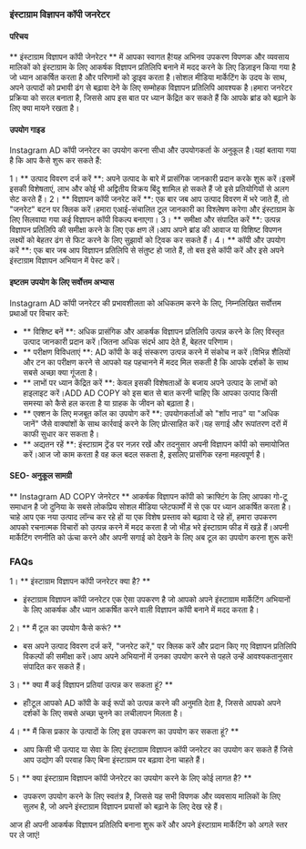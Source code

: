 ### इंस्टाग्राम विज्ञापन कॉपी जनरेटर

#### परिचय
** इंस्टाग्राम विज्ञापन कॉपी जेनरेटर ** में आपका स्वागत है!यह अभिनव उपकरण विपणक और व्यवसाय मालिकों को इंस्टाग्राम के लिए आकर्षक विज्ञापन प्रतिलिपि बनाने में मदद करने के लिए डिज़ाइन किया गया है जो ध्यान आकर्षित करता है और परिणामों को ड्राइव करता है।सोशल मीडिया मार्केटिंग के उदय के साथ, अपने उत्पादों को प्रभावी ढंग से बढ़ावा देने के लिए सम्मोहक विज्ञापन प्रतिलिपि आवश्यक है।हमारा जनरेटर प्रक्रिया को सरल बनाता है, जिससे आप इस बात पर ध्यान केंद्रित कर सकते हैं कि आपके ब्रांड को बढ़ाने के लिए क्या मायने रखता है।

#### उपयोग गाइड
Instagram AD कॉपी जनरेटर का उपयोग करना सीधा और उपयोगकर्ता के अनुकूल है।यहां बताया गया है कि आप कैसे शुरू कर सकते हैं:

1। ** उत्पाद विवरण दर्ज करें **: अपने उत्पाद के बारे में प्रासंगिक जानकारी प्रदान करके शुरू करें।इसमें इसकी विशेषताएं, लाभ और कोई भी अद्वितीय विक्रय बिंदु शामिल हो सकते हैं जो इसे प्रतियोगियों से अलग सेट करते हैं।
2। ** विज्ञापन कॉपी जनरेट करें **: एक बार जब आप उत्पाद विवरण में भरे जाते हैं, तो "जनरेट" बटन पर क्लिक करें।हमारा एआई-संचालित टूल जानकारी का विश्लेषण करेगा और इंस्टाग्राम के लिए सिलवाया गया कई विज्ञापन कॉपी विकल्प बनाएगा।
3। ** समीक्षा और संपादित करें **: उत्पन्न विज्ञापन प्रतिलिपि की समीक्षा करने के लिए एक क्षण लें।आप अपने ब्रांड की आवाज या विशिष्ट विपणन लक्ष्यों को बेहतर ढंग से फिट करने के लिए सुझावों को ट्विक कर सकते हैं।
4। ** कॉपी और उपयोग करें **: एक बार जब आप विज्ञापन प्रतिलिपि से संतुष्ट हो जाते हैं, तो बस इसे कॉपी करें और इसे अपने इंस्टाग्राम विज्ञापन अभियान में पेस्ट करें।

#### इष्टतम उपयोग के लिए सर्वोत्तम अभ्यास
Instagram AD कॉपी जनरेटर की प्रभावशीलता को अधिकतम करने के लिए, निम्नलिखित सर्वोत्तम प्रथाओं पर विचार करें:

- ** विशिष्ट बनें **: अधिक प्रासंगिक और आकर्षक विज्ञापन प्रतिलिपि उत्पन्न करने के लिए विस्तृत उत्पाद जानकारी प्रदान करें।जितना अधिक संदर्भ आप देते हैं, बेहतर परिणाम।
- ** परीक्षण विविधताएं **: AD कॉपी के कई संस्करण उत्पन्न करने में संकोच न करें।विभिन्न शैलियों और टन का परीक्षण करने से आपको यह पहचानने में मदद मिल सकती है कि आपके दर्शकों के साथ सबसे अच्छा क्या गूंजता है।
- ** लाभों पर ध्यान केंद्रित करें **: केवल इसकी विशेषताओं के बजाय अपने उत्पाद के लाभों को हाइलाइट करें।ADD AD COPY को इस बात से बात करनी चाहिए कि आपका उत्पाद किसी समस्या को कैसे हल करता है या ग्राहक के जीवन को बढ़ाता है।
- ** एक्शन के लिए मजबूत कॉल का उपयोग करें **: उपयोगकर्ताओं को "शॉप नाउ" या "अधिक जानें" जैसे वाक्यांशों के साथ कार्रवाई करने के लिए प्रोत्साहित करें।यह सगाई और रूपांतरण दरों में काफी सुधार कर सकता है।
- ** अद्यतन रहें **: इंस्टाग्राम ट्रेंड पर नज़र रखें और तदनुसार अपनी विज्ञापन कॉपी को समायोजित करें।आज जो काम करता है वह कल बदल सकता है, इसलिए प्रासंगिक रहना महत्वपूर्ण है।

#### SEO- अनुकूल सामग्री
** Instagram AD COPY जेनरेटर ** आकर्षक विज्ञापन कॉपी को क्राफ्टिंग के लिए आपका गो-टू समाधान है जो दुनिया के सबसे लोकप्रिय सोशल मीडिया प्लेटफार्मों में से एक पर ध्यान आकर्षित करता है।चाहे आप एक नया उत्पाद लॉन्च कर रहे हों या एक विशेष प्रस्ताव को बढ़ावा दे रहे हों, हमारा उपकरण आपको रचनात्मक विचारों को उत्पन्न करने में मदद करता है जो भीड़ भरे इंस्टाग्राम फीड में खड़े हैं।अपनी मार्केटिंग रणनीति को ऊंचा करने और अपनी सगाई को देखने के लिए अब टूल का उपयोग करना शुरू करें!

### FAQs

1। ** इंस्टाग्राम विज्ञापन कॉपी जनरेटर क्या है? **
- इंस्टाग्राम विज्ञापन कॉपी जनरेटर एक ऐसा उपकरण है जो आपको अपने इंस्टाग्राम मार्केटिंग अभियानों के लिए आकर्षक और ध्यान आकर्षित करने वाली विज्ञापन कॉपी बनाने में मदद करता है।

2। ** मैं टूल का उपयोग कैसे करूं? **
- बस अपने उत्पाद विवरण दर्ज करें, "जनरेट करें," पर क्लिक करें और प्रदान किए गए विज्ञापन प्रतिलिपि विकल्पों की समीक्षा करें।आप अपने अभियानों में उनका उपयोग करने से पहले उन्हें आवश्यकतानुसार संपादित कर सकते हैं।

3। ** क्या मैं कई विज्ञापन प्रतियां उत्पन्न कर सकता हूं? **
- हाँ!टूल आपको AD कॉपी के कई रूपों को उत्पन्न करने की अनुमति देता है, जिससे आपको अपने दर्शकों के लिए सबसे अच्छा चुनने का लचीलापन मिलता है।

4। ** मैं किस प्रकार के उत्पादों के लिए इस उपकरण का उपयोग कर सकता हूं? **
- आप किसी भी उत्पाद या सेवा के लिए इंस्टाग्राम विज्ञापन कॉपी जनरेटर का उपयोग कर सकते हैं जिसे आप उद्योग की परवाह किए बिना इंस्टाग्राम पर बढ़ावा देना चाहते हैं।

5। ** क्या इंस्टाग्राम विज्ञापन कॉपी जेनरेटर का उपयोग करने के लिए कोई लागत है? **
- उपकरण उपयोग करने के लिए स्वतंत्र है, जिससे यह सभी विपणक और व्यवसाय मालिकों के लिए सुलभ है, जो अपने इंस्टाग्राम विज्ञापन प्रयासों को बढ़ाने के लिए देख रहे हैं।

आज ही अपनी आकर्षक विज्ञापन प्रतिलिपि बनाना शुरू करें और अपने इंस्टाग्राम मार्केटिंग को अगले स्तर पर ले जाएं!
